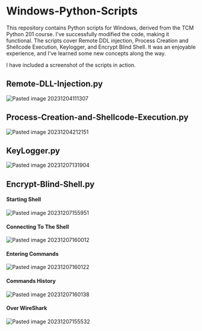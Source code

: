 # Windows-Python-Scripts

This repository contains Python scripts for Windows, derived from the TCM Python 201 course. I've successfully modified the code, making it functional. The scripts cover Remote DDL injection, Process Creation and Shellcode Execution, Keylogger, and Encrypt Blind Shell. It was an enjoyable experience, and I've learned some new concepts along the way.

I have included a screenshot of the scripts in action.

## Remote-DLL-Injection.py
![Pasted image 20231204111307](https://github.com/cyberAngel9/Windows-Python-Scripts/assets/82012925/2d906bd6-c7e7-4fe9-a41f-936c28672a2c)

## Process-Creation-and-Shellcode-Execution.py
![Pasted image 20231204212151](https://github.com/cyberAngel9/Windows-Python-Scripts/assets/82012925/541649b9-906d-4aa3-a116-bb206164735c)

## KeyLogger.py
![Pasted image 20231207131904](https://github.com/cyberAngel9/Windows-Python-Scripts/assets/82012925/5f2a9657-4985-412f-b5b1-981c1cf51b56)

## Encrypt-Blind-Shell.py
#### Starting Shell
![Pasted image 20231207155951](https://github.com/cyberAngel9/Windows-Python-Scripts/assets/82012925/4787cb06-9f84-4548-a77f-ab97c89c891d)

#### Connecting To The Shell
![Pasted image 20231207160012](https://github.com/cyberAngel9/Windows-Python-Scripts/assets/82012925/f1b1c597-cfb5-4d13-8b31-3381968650aa)

#### Entering Commands
![Pasted image 20231207160122](https://github.com/cyberAngel9/Windows-Python-Scripts/assets/82012925/18e7dea8-e60b-44f3-bef9-6a9184a140a2)

#### Commands History
![Pasted image 20231207160138](https://github.com/cyberAngel9/Windows-Python-Scripts/assets/82012925/ac9fee25-5b21-4a5c-a2ad-a54e79c22c26)

#### Over WireShark 
![Pasted image 20231207155532](https://github.com/cyberAngel9/Windows-Python-Scripts/assets/82012925/8d46a178-7ca0-4ad8-974f-57f40e3fda06)

